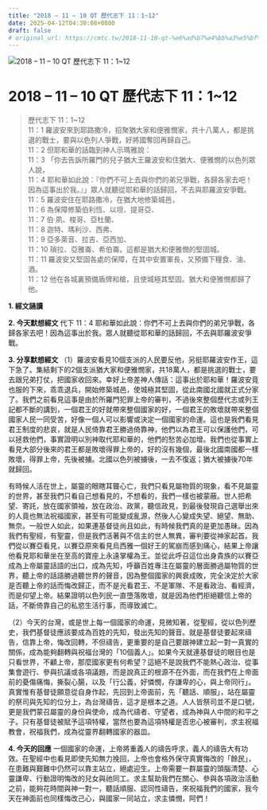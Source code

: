 ```yaml
---
title: "2018 – 11 – 10 QT 歷代志下 11：1~12"
date: 2025-04-12T04:30:08+0800
draft: false
# original_url: https://cmtc.tw/2018-11-10-qt-%e6%ad%b7%e4%bb%a3%e5%bf%97%e4%b8%8b-11%ef%bc%9a112
---
```


![2018 – 11 – 10 QT 歷代志下 11：1\~12](/images/qt.jpg   "2018 – 11 – 10 QT 歷代志下 11：1\~12")

# 2018 – 11 – 10 QT 歷代志下 11：1\~12

> 歷代志下 11：1\~12  
> 11：1 羅波安來到耶路撒冷，招聚猶大家和便雅憫家，共十八萬人，都是挑選的戰士，要與以色列人爭戰，好將國奪回再歸自己。  
> 11：2 但耶和華的話臨到神人示瑪雅說：  
> 11：3 「你去告訴所羅門的兒子猶大王羅波安和住猶大、便雅憫的以色列眾人說，  
> 11：4 耶和華如此說：『你們不可上去與你們的弟兄爭戰，各歸各家去吧！因為這事出於我。』」眾人就聽從耶和華的話歸回，不去與耶羅波安爭戰。  
> 11：5 羅波安住在耶路撒冷，在猶大地修築城邑，  
> 11：6 為保障修築伯利恆、以坦、提哥亞、  
> 11：7 伯‧夙、梭哥、亞杜蘭、  
> 11：8 迦特、瑪利沙、西弗、  
> 11：9 亞多萊音、拉吉、亞西加、  
> 11：10 瑣拉、亞雅崙、希伯崙。這都是猶大和便雅憫的堅固城。  
> 11：11 羅波安又堅固各處的保障，在其中安置軍長，又預備下糧食、油、酒。  
> 11：12 他在各城裏預備盾牌和槍，且使城極其堅固。猶大和便雅憫都歸了他。

**1. 經文誦讀**

**2.  今天默想經文**
代下 11：4 耶和華如此說：你們不可上去與你們的弟兄爭戰，各歸各家去吧！因為這事出於我。眾人就聽從耶和華的話歸回，不去與耶羅波安爭戰。

**3. 分享默想經文**
（1）羅波安看見10個支派的人民要反他，另挺耶羅波安作王，這下急了。集結剩下的2個支派猶大家和便雅憫家，共18萬人，都是挑選的戰士，要去跟兄弟打仗，把國家收回來。幸好上帝差神人傳話：這事出於耶和華！羅波安竟也服的下來，乖乖退兵，開始修築城邑，使城極其堅固，從此南國北國就正式分家了。我們之前看見這事是由於所羅門犯罪上帝的審判，不過後來整個歷代志或列王記都不斷的講到，一個君王的好就帶來整個國家的好，一個君王的敗壞就帶來整個國家人民一同受苦，好像一個人可以影響或決定一個國家的命運。這也是我們看見君王制度的悲哀，就是人民倚靠君王勝過倚靠神，他們以為君王可以保護他們，可以拯救他們，事實證明以別神取代耶和華的，他們的愁苦必加增。我們也從事實上看見大部分後來的君王都是敗壞得罪上帝的，好的沒有幾個，最後北國南國都一樣敗壞，得罪上帝，先後被擄。北國以色列被擄後，一去不復返；猶大被擄後70年就歸回。

有時候人活在世上，屬靈的眼瞎耳聾心亡，我們只看見屬物質的現象，看不見屬靈的世界，甚至我們只看自己想看見的，不想看的，我們一樣也被蒙蔽。世人把希望、寄託，放在國家領袖，放在政治、政黨，聽信政見，到最後發現自己選舉出來的人竟也無法祝福國家，甚至有可能變成亂源，然後人心變成失望、絕望、無助、無奈。一般世人如此，如果連基督徒尚且如此，有時候我們真的是更加愚昧。因為我們有聖經，有聖靈，但是我們活著與不信主的世人無異，審判要從神家起首。我們從以賽亞看見，以賽亞原來看見烏西雅一個好王的駕崩而感到痛心，結果上帝讓他看見耶和華坐在至高的寶座上永遠掌權為王。並從此呼召這位出身貴族的以賽亞成為上帝屬靈話語的出口，成為先知，呼籲百姓專注在屬靈的層面勝過屬物質的世界，聽上帝的話語勝過聽世界的聲音，因為整個國家的興衰成敗，完全決定於大家是否聽上帝的話而悔改歸正，而不是光看君王、不是軍隊、不是看政治、看經濟，而是仰望上帝。結果證明以色列民一直墮落敗壞，就是因為他們拒絕聽信上帝的話，不斷倚靠自己的私慾生活行事，而導致滅亡。

（2）今天的台灣，或是世上每一個國家的命運，見微知著，從聖經，從以色列歷史，我們基督徒應該要成為百姓的先知，發出先知的聲音。就是基督徒要起來禱告，信靠上帝，悔改回轉，不但禱告，更重要的是自己要跟神建立起一對一真實的關係，成為能夠翻轉與祝福台灣的「10個義人」。如果今天就連基督徒的眼目也是只看世界，不顧上帝，那麼國家更有何希望？這絕不是說我們不能熱心政治、從事集會遊行、參與抗議或各項議題，而是說真正的根源不在外面，而在我們在上帝面前的憂傷痛悔，撕裂心腸，以及「行公義，好憐憫，存謙卑的心，與上帝同行」。真實惟有基督徒願意從自身作起，先回到上帝面前，先「聽話、順服」，站在屬靈的祭司與先知的位分上，為台灣禱告，這才是根本之道。人人皆祭司並不是口號，更是我們蒙召屬靈的身份與使命，成為代禱者、守望者，成為神與人中間的和平之子。只有基督徒被賦予這項特權，當然也要為這項特權是否忠心被審判，求主祝福教會，祝福我們，成為從靈界翻轉國家的器皿。

**4. 今天的回應**
一個國家的命運，上帝將重義人的禱告呼求，義人的禱告大有功效。在聖經中也看見即使先知無力挽回，上帝也會格外保守真實悔改的「餘民」，在患難與艱難中仍然可以靠主站立，絕處迎生。上帝需要一群屬靈的頭腦清楚、心靈謙卑、行動證明悔改的兒女與祂同工。求主幫助我們在關心、參與各項政治活動之前，能夠花時間與神一對一，聽話順服、認同性禱告，來祝福我們的國家，我今天在神面前也同樣悔改己心，與國家一同站立，求主憐憫，阿們！
